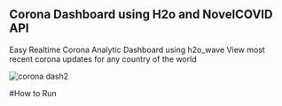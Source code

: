 ## Corona Dashboard using H2o and NovelCOVID API

Easy Realtime Corona Analytic Dashboard using h2o_wave 
View most recent corona updates for any country of the world

![corona dash2](https://user-images.githubusercontent.com/42380130/129351308-b2806810-c91f-4b19-89b7-095e6f193d55.PNG)

#How to Run

